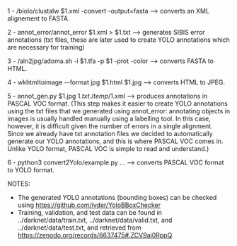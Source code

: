 1 - /biolo/clustalw $1.xml -convert -output=fasta --> converts an XML alignement to FASTA.

2 - annot_error/annot_error $1.xml > $1.txt --> generates SIBIS error annotations (txt files, these are later used to create YOLO annotations which are necessary for training)

3 - /aln2jpg/adoma.sh -i $1.tfa -p $1 -prot -color --> converts FASTA to HTML.

4 - wkhtmltoimage --format jpg $1.html $1.jpg --> converts HTML to JPEG.

5 - annot_gen.py $1.jpg $1.txt ./temp/$1.xml --> produces annotations in PASCAL VOC format. (This step makes it easier to create YOLO annotations using the txt files that we generated using annot_error: annotating objects in images is usually handled manually using a labelling tool. In this case, however, it is difficult given the number of errors in a single alignment. Since we already have txt annotation files we decided to automatically generate our YOLO annotations, and this is where PASCAL VOC comes in. Unlike YOLO format, PASCAL VOC is simple to read and understand.)

6 - python3 convert2Yolo/example.py ... --> converts PASCAL VOC format to YOLO format.

NOTES: 

* The generated YOLO annotations (bounding boxes) can be checked using https://github.com/ivder/YoloBBoxChecker
* Training, validation, and test data can be found in ../darknet/data/train.txt, ../darknet/data/valid.txt, and ../darknet/data/test.txt, and retrieved from https://zenodo.org/records/6637475#.ZCV9ai0RppQ
